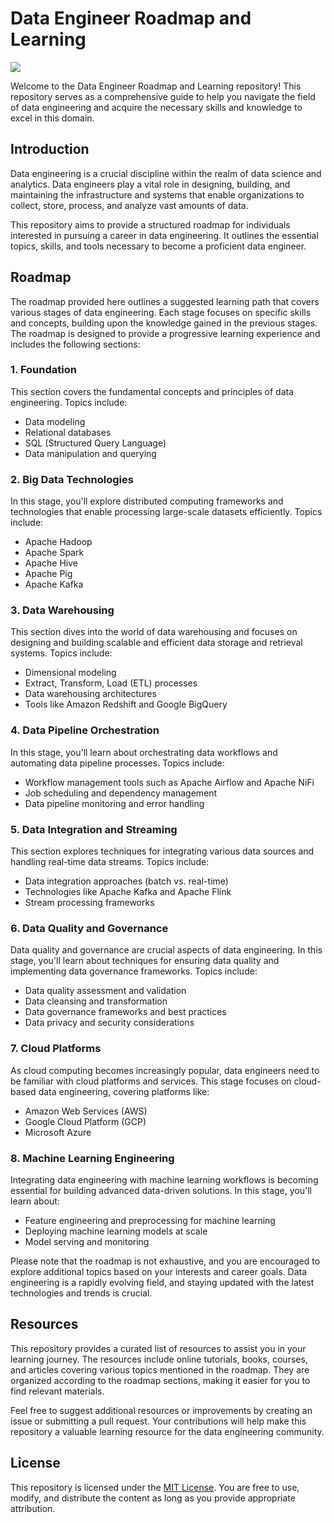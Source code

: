 # Data Engineer Roadmap and Learning
<img src="https://www.qnrl.com/wp-content/uploads/2022/02/Data-Engineer-Quorum.jpg">
<!-- https://s3-eu-west-1.amazonaws.com/landingi-editor-uploads/FtlCnhRe/data_engineering_img1.png -->


Welcome to the Data Engineer Roadmap and Learning repository! This repository serves as a comprehensive guide to help you navigate the field of data engineering and acquire the necessary skills and knowledge to excel in this domain.

## Introduction

Data engineering is a crucial discipline within the realm of data science and analytics. Data engineers play a vital role in designing, building, and maintaining the infrastructure and systems that enable organizations to collect, store, process, and analyze vast amounts of data.

This repository aims to provide a structured roadmap for individuals interested in pursuing a career in data engineering. It outlines the essential topics, skills, and tools necessary to become a proficient data engineer.

## Roadmap

The roadmap provided here outlines a suggested learning path that covers various stages of data engineering. Each stage focuses on specific skills and concepts, building upon the knowledge gained in the previous stages. The roadmap is designed to provide a progressive learning experience and includes the following sections:

### 1. Foundation

This section covers the fundamental concepts and principles of data engineering. Topics include:

- Data modeling
- Relational databases
- SQL (Structured Query Language)
- Data manipulation and querying

### 2. Big Data Technologies

In this stage, you'll explore distributed computing frameworks and technologies that enable processing large-scale datasets efficiently. Topics include:

- Apache Hadoop
- Apache Spark
- Apache Hive
- Apache Pig
- Apache Kafka

### 3. Data Warehousing

This section dives into the world of data warehousing and focuses on designing and building scalable and efficient data storage and retrieval systems. Topics include:

- Dimensional modeling
- Extract, Transform, Load (ETL) processes
- Data warehousing architectures
- Tools like Amazon Redshift and Google BigQuery

### 4. Data Pipeline Orchestration

In this stage, you'll learn about orchestrating data workflows and automating data pipeline processes. Topics include:

- Workflow management tools such as Apache Airflow and Apache NiFi
- Job scheduling and dependency management
- Data pipeline monitoring and error handling

### 5. Data Integration and Streaming

This section explores techniques for integrating various data sources and handling real-time data streams. Topics include:

- Data integration approaches (batch vs. real-time)
- Technologies like Apache Kafka and Apache Flink
- Stream processing frameworks

### 6. Data Quality and Governance

Data quality and governance are crucial aspects of data engineering. In this stage, you'll learn about techniques for ensuring data quality and implementing data governance frameworks. Topics include:

- Data quality assessment and validation
- Data cleansing and transformation
- Data governance frameworks and best practices
- Data privacy and security considerations

### 7. Cloud Platforms

As cloud computing becomes increasingly popular, data engineers need to be familiar with cloud platforms and services. This stage focuses on cloud-based data engineering, covering platforms like:

- Amazon Web Services (AWS)
- Google Cloud Platform (GCP)
- Microsoft Azure

### 8. Machine Learning Engineering

Integrating data engineering with machine learning workflows is becoming essential for building advanced data-driven solutions. In this stage, you'll learn about:

- Feature engineering and preprocessing for machine learning
- Deploying machine learning models at scale
- Model serving and monitoring

Please note that the roadmap is not exhaustive, and you are encouraged to explore additional topics based on your interests and career goals. Data engineering is a rapidly evolving field, and staying updated with the latest technologies and trends is crucial.

## Resources

This repository provides a curated list of resources to assist you in your learning journey. The resources include online tutorials, books, courses, and articles covering various topics mentioned in the roadmap. They are organized according to the roadmap sections, making it easier for you to find relevant materials.

Feel free to suggest additional resources or improvements by creating an issue or submitting a pull request. Your contributions will help make this repository a valuable learning resource for the data engineering community.

## License

This repository is licensed under the [MIT License](LICENSE). You are free to use, modify, and distribute the content as long as you provide appropriate attribution.

